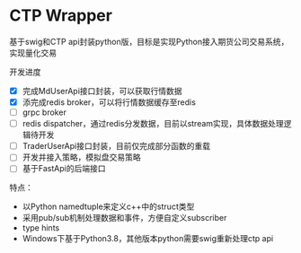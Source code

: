 # CTP Wrapper

基于swig和CTP api封装python版，目标是实现Python接入期货公司交易系统，实现量化交易

开发进度
- [x] 完成MdUserApi接口封装，可以获取行情数据
- [x] 添完成redis broker，可以将行情数据缓存至redis
- [ ] grpc broker
- [ ] redis dispatcher，通过redis分发数据，目前以stream实现，具体数据处理逻辑待开发
- [ ] TraderUserApi接口封装，目前仅完成部分函数的重载
- [ ] 开发并接入策略，模拟盘交易策略
- [ ] 基于FastApi的后端接口

特点：
 - 以Python namedtuple来定义c++中的struct类型
 - 采用pub/sub机制处理数据和事件，方便自定义subscriber
 - type hints
 - Windows下基于Python3.8，其他版本python需要swig重新处理ctp api
